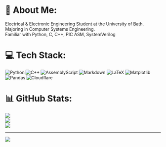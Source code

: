 # 💫 About Me:
Electrical & Electronic Engineering Student at the University of Bath.<br>
Majoring in Computer Systems Engineering.<br>Familiar with Python, C, C++, PIC ASM, SystemVerilog 

# 💻 Tech Stack:
![Python](https://img.shields.io/badge/python-3670A0?style=flat&logo=python&logoColor=ffdd54) ![C++](https://img.shields.io/badge/c++-%2300599C.svg?style=flat&logo=c%2B%2B&logoColor=white) ![AssemblyScript](https://img.shields.io/badge/assembly%20script-%23000000.svg?style=flat&logo=assemblyscript&logoColor=white) ![Markdown](https://img.shields.io/badge/markdown-%23000000.svg?style=flat&logo=markdown&logoColor=white) ![LaTeX](https://img.shields.io/badge/latex-%23008080.svg?style=flat&logo=latex&logoColor=white) ![Matplotlib](https://img.shields.io/badge/Matplotlib-%23ffffff.svg?style=flat&logo=Matplotlib&logoColor=black) ![Pandas](https://img.shields.io/badge/pandas-%23150458.svg?style=flat&logo=pandas&logoColor=white) ![Cloudflare](https://img.shields.io/badge/Cloudflare-F38020?style=flat&logo=Cloudflare&logoColor=white)
# 📊 GitHub Stats:
![](https://github-readme-stats.vercel.app/api?username=ThomasLedlie&theme=shadow_green&hide_border=true&include_all_commits=true&count_private=false)<br/>
![](https://nirzak-streak-stats.vercel.app/?user=ThomasLedlie&theme=shadow_green&hide_border=true)<br/>
![](https://github-readme-stats.vercel.app/api/top-langs/?username=ThomasLedlie&theme=shadow_green&hide_border=true&include_all_commits=true&count_private=false&layout=compact)

---
[![](https://visitcount.itsvg.in/api?id=ThomasLedlie&icon=9&color=11)](https://visitcount.itsvg.in)

<!-- Proudly created with GPRM ( https://gprm.itsvg.in ) -->
